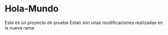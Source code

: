 # Hola-Mundo
Este es un proyecto de prueba
Estan son unas modificaciones realizadas en la nueva rama 
